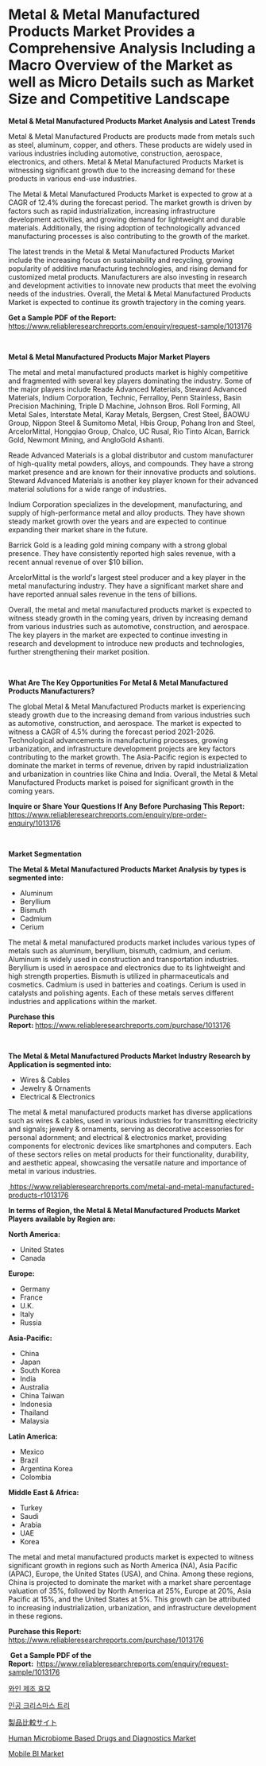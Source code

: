 <p><h1>Metal & Metal Manufactured Products Market Provides a Comprehensive Analysis Including a Macro Overview of the Market as well as Micro Details such as Market Size and Competitive Landscape</h1></p><p><strong>Metal & Metal Manufactured Products Market Analysis and Latest Trends</strong></p>
<p><p>Metal & Metal Manufactured Products are products made from metals such as steel, aluminum, copper, and others. These products are widely used in various industries including automotive, construction, aerospace, electronics, and others. Metal & Metal Manufactured Products Market is witnessing significant growth due to the increasing demand for these products in various end-use industries. </p><p>The Metal & Metal Manufactured Products Market is expected to grow at a CAGR of 12.4% during the forecast period. The market growth is driven by factors such as rapid industrialization, increasing infrastructure development activities, and growing demand for lightweight and durable materials. Additionally, the rising adoption of technologically advanced manufacturing processes is also contributing to the growth of the market.</p><p>The latest trends in the Metal & Metal Manufactured Products Market include the increasing focus on sustainability and recycling, growing popularity of additive manufacturing technologies, and rising demand for customized metal products. Manufacturers are also investing in research and development activities to innovate new products that meet the evolving needs of the industries. Overall, the Metal & Metal Manufactured Products Market is expected to continue its growth trajectory in the coming years.</p></p>
<p><strong>Get a Sample PDF of the Report:&nbsp;</strong> <a href="https://www.reliableresearchreports.com/enquiry/request-sample/1013176">https://www.reliableresearchreports.com/enquiry/request-sample/1013176</a></p>
<p>&nbsp;</p>
<p><strong>Metal & Metal Manufactured Products Major Market Players</strong></p>
<p><p>The metal and metal manufactured products market is highly competitive and fragmented with several key players dominating the industry. Some of the major players include Reade Advanced Materials, Steward Advanced Materials, Indium Corporation, Technic, Ferralloy, Penn Stainless, Basin Precision Machining, Triple D Machine, Johnson Bros. Roll Forming, All Metal Sales, Interstate Metal, Karay Metals, Bergsen, Crest Steel, BAOWU Group, Nippon Steel & Sumitomo Metal, Hbis Group, Pohang Iron and Steel, ArcelorMittal, Hongqiao Group, Chalco, UC Rusal, Rio Tinto Alcan, Barrick Gold, Newmont Mining, and AngloGold Ashanti.</p><p>Reade Advanced Materials is a global distributor and custom manufacturer of high-quality metal powders, alloys, and compounds. They have a strong market presence and are known for their innovative products and solutions. Steward Advanced Materials is another key player known for their advanced material solutions for a wide range of industries.</p><p>Indium Corporation specializes in the development, manufacturing, and supply of high-performance metal and alloy products. They have shown steady market growth over the years and are expected to continue expanding their market share in the future.</p><p>Barrick Gold is a leading gold mining company with a strong global presence. They have consistently reported high sales revenue, with a recent annual revenue of over $10 billion.</p><p>ArcelorMittal is the world's largest steel producer and a key player in the metal manufacturing industry. They have a significant market share and have reported annual sales revenue in the tens of billions.</p><p>Overall, the metal and metal manufactured products market is expected to witness steady growth in the coming years, driven by increasing demand from various industries such as automotive, construction, and aerospace. The key players in the market are expected to continue investing in research and development to introduce new products and technologies, further strengthening their market position.</p></p>
<p>&nbsp;</p>
<p><strong>What Are The Key Opportunities For Metal & Metal Manufactured Products Manufacturers?</strong></p>
<p><p>The global Metal & Metal Manufactured Products market is experiencing steady growth due to the increasing demand from various industries such as automotive, construction, and aerospace. The market is expected to witness a CAGR of 4.5% during the forecast period 2021-2026. Technological advancements in manufacturing processes, growing urbanization, and infrastructure development projects are key factors contributing to the market growth. The Asia-Pacific region is expected to dominate the market in terms of revenue, driven by rapid industrialization and urbanization in countries like China and India. Overall, the Metal & Metal Manufactured Products market is poised for significant growth in the coming years.</p></p>
<p><strong>Inquire or Share Your Questions If Any Before Purchasing This Report:</strong> <a href="https://www.reliableresearchreports.com/enquiry/pre-order-enquiry/1013176">https://www.reliableresearchreports.com/enquiry/pre-order-enquiry/1013176</a></p>
<p>&nbsp;</p>
<p><strong>Market Segmentation</strong></p>
<p><strong>The Metal & Metal Manufactured Products Market Analysis by types is segmented into:</strong></p>
<p><ul><li>Aluminum</li><li>Beryllium</li><li>Bismuth</li><li>Cadmium</li><li>Cerium</li></ul></p>
<p><p>The metal & metal manufactured products market includes various types of metals such as aluminum, beryllium, bismuth, cadmium, and cerium. Aluminum is widely used in construction and transportation industries. Beryllium is used in aerospace and electronics due to its lightweight and high strength properties. Bismuth is utilized in pharmaceuticals and cosmetics. Cadmium is used in batteries and coatings. Cerium is used in catalysts and polishing agents. Each of these metals serves different industries and applications within the market.</p></p>
<p><strong>Purchase this Report:&nbsp;</strong><a href="https://www.reliableresearchreports.com/purchase/1013176">https://www.reliableresearchreports.com/purchase/1013176</a></p>
<p>&nbsp;</p>
<p><strong>The Metal & Metal Manufactured Products Market Industry Research by Application is segmented into:</strong></p>
<p><ul><li>Wires & Cables</li><li>Jewelry & Ornaments</li><li>Electrical & Electronics</li></ul></p>
<p><p>The metal & metal manufactured products market has diverse applications such as wires & cables, used in various industries for transmitting electricity and signals; jewelry & ornaments, serving as decorative accessories for personal adornment; and electrical & electronics market, providing components for electronic devices like smartphones and computers. Each of these sectors relies on metal products for their functionality, durability, and aesthetic appeal, showcasing the versatile nature and importance of metal in various industries.</p></p>
<p><a href="https://www.reliableresearchreports.com/metal-and-metal-manufactured-products-r1013176">&nbsp;https://www.reliableresearchreports.com/metal-and-metal-manufactured-products-r1013176</a></p>
<p><strong>In terms of Region, the Metal & Metal Manufactured Products Market Players available by Region are:</strong></p>
<p>
    <p> <strong> North America: </strong>
        <ul>
            <li>United States</li>
            <li>Canada</li>
        </ul>
        </p> 
    <p> <strong> Europe: </strong>
        <ul>
            <li>Germany</li>
            <li>France</li>
            <li>U.K.</li>
            <li>Italy</li>
            <li>Russia</li>
        </ul>
        </p> 
    <p> <strong> Asia-Pacific: </strong>
        <ul>
            <li>China</li>
            <li>Japan</li>
            <li>South Korea</li>
            <li>India</li>
            <li>Australia</li>
            <li>China Taiwan</li>
            <li>Indonesia</li>
            <li>Thailand</li>
            <li>Malaysia</li>
        </ul>
        </p> 
    <p> <strong> Latin America: </strong>
        <ul>
            <li>Mexico</li>
            <li>Brazil</li>
            <li>Argentina Korea</li>
            <li>Colombia</li>
        </ul>
        </p> 
    <p> <strong> Middle East & Africa: </strong>
        <ul>
            <li>Turkey</li>
            <li>Saudi</li>
            <li>Arabia</li>
            <li>UAE</li>
            <li>Korea</li>
        </ul>
    </p>
    </p>
<p><p>The metal and metal manufactured products market is expected to witness significant growth in regions such as North America (NA), Asia Pacific (APAC), Europe, the United States (USA), and China. Among these regions, China is projected to dominate the market with a market share percentage valuation of 35%, followed by North America at 25%, Europe at 20%, Asia Pacific at 15%, and the United States at 5%. This growth can be attributed to increasing industrialization, urbanization, and infrastructure development in these regions.</p></p>
<p><strong>Purchase this Report: </strong><a href="https://www.reliableresearchreports.com/purchase/1013176">https://www.reliableresearchreports.com/purchase/1013176</a></p>
<p>&nbsp;<strong>Get a Sample PDF of the Report:&nbsp;&nbsp;</strong><a href="https://www.reliableresearchreports.com/enquiry/request-sample/1013176">https://www.reliableresearchreports.com/enquiry/request-sample/1013176</a></p>
<p><strong></strong></p>
<p><p><a href="https://github.com/khytkeqagplkzqvh/Market-Research-Report-List-2/blob/main/855901155621.md">와인 제조 효모</a></p><p><a href="https://medium.com/@arthuralety6767836754/%EC%9D%B8%EA%B3%B5-%ED%81%AC%EB%A6%AC%EC%8A%A4%EB%A7%88%EC%8A%A4-%ED%8A%B8%EB%A6%AC-%EC%8B%9C%EC%9E%A5-%EC%A0%84%EB%A7%9D-%EC%82%B0%EC%97%85-%EA%B0%9C%EC%9A%94-%EB%B0%8F-%EC%98%88%EC%B8%A1-2024%EB%85%84%EB%B6%80%ED%84%B0-2031%EB%85%84%EA%B9%8C%EC%A7%80-8c20d72bf6c2">인공 크리스마스 트리</a></p><p><a href="https://github.com/xemfu2379520/Market-Research-Report-List-2/blob/main/305509457418.md">製品比較サイト</a></p><p><a href="https://github.com/fiixsa/Market-Research-Report-List-2/blob/main/human-microbiome-based-drugs-and-diagnostics-market.md">Human Microbiome Based Drugs and Diagnostics Market</a></p><p><a href="https://medium.com/@arnstrada78546/mobile-bi-market-size-and-market-trends-complete-industry-overview-2024-to-2031-5655a75f9905">Mobile BI Market</a></p></p>